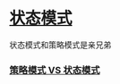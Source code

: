 # [状态模式](https://www.runoob.com/design-pattern/state-pattern.html)

状态模式和策略模式是亲兄弟

### [策略模式 VS 状态模式](https://www.runoob.com/w3cnote/state-vs-strategy.html)



